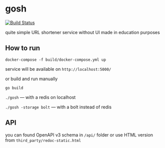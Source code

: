 # gosh

[![Build Status](https://travis-ci.com/Quard/gosh.svg?branch=master)](https://travis-ci.com/Quard/gosh)

quite simple URL shortener service without UI made in education purposes

## How to run

`docker-compose -f build/docker-compose.yml up`

service will be available on `http://localhost:5000/`

or build and run manually

`go build`

`./gosh` — with a redis on localhost

`./gosh -storage bolt` — with a bolt instead of redis

## API

you can found OpenAPI v3 schema in `/api/` folder or use HTML version from `third_party/redoc-static.html`
